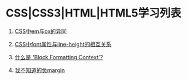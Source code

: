 CSS|CSS3|HTML|HTML5学习列表
=============

1. [CSS中em与px的异同](https://github.com/chenming142/stylinwithcss/issues/1 "CSS中em与px的异同")

2. [CSS中font属性与line-height的相互关系](https://github.com/chenming142/stylinwithcss/issues/2 "CSS中font属性与line-height的相互关系")  

3. [什么是 'Block Formatting Context'?](https://github.com/chenming142/stylinwithcss/issues/3 "什么是 'Block Formatting Context'?")

4. [我不知道的负margin](https://github.com/chenming142/stylinwithcss/issues/4 "我不知道的负margin")

